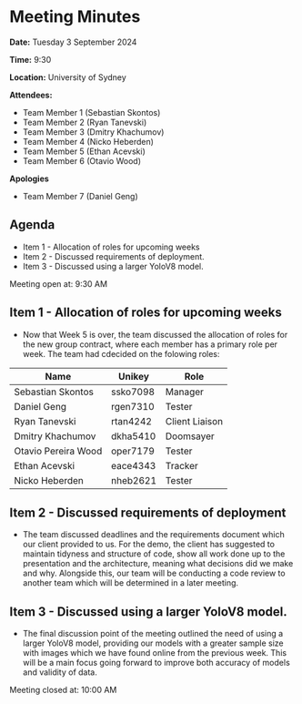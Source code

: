 # Meeting Minutes

**Date:** Tuesday 3 September 2024

**Time:** 9:30 

**Location:** University of Sydney

**Attendees:**

* Team Member 1 (Sebastian Skontos)
* Team Member 2 (Ryan Tanevski)
* Team Member 3 (Dmitry Khachumov)
* Team Member 4 (Nicko Heberden)
* Team Member 5 (Ethan Acevski)
* Team Member 6 (Otavio Wood)

**Apologies**
* Team Member 7 (Daniel Geng)


## Agenda

* Item 1 - Allocation of roles for upcoming weeks
* Item 2 - Discussed requirements of deployment.
* Item 3 - Discussed using a larger YoloV8 model.

Meeting open at: 9:30 AM

## Item 1 - Allocation of roles for upcoming weeks

* Now that Week 5 is over, the team discussed the allocation of roles for the new group contract, where each member has a primary role per week. The team had cdecided on the folowing roles:

| Name | Unikey | Role |
|--|--|--|
| Sebastian Skontos | ssko7098 | Manager |
| Daniel Geng | rgen7310 | Tester |
| Ryan Tanevski | rtan4242 | Client Liaison |
| Dmitry Khachumov | dkha5410 | Doomsayer |
| Otavio Pereira Wood | oper7179 | Tester |
| Ethan Acevski | eace4343 | Tracker |
| Nicko Heberden | nheb2621 | Tester |

## Item 2 - Discussed requirements of deployment

* The team discussed deadlines and the requirements document which our client provided to us. For the demo, the client has suggested to maintain tidyness and structure of code, show all work done up to the presentation and the architecture, meaning what decisions did we make and why. Alongside this, our team will be conducting a code review to another team which will be determined in a later meeting.  


## Item 3 - Discussed using a larger YoloV8 model.

* The final discussion point of the meeting outlined the need of using a larger YoloV8 model, providing our models with a greater sample size with images which we have found online from the previous week. This will be a main focus going forward to improve both accuracy of models and validity of data.



Meeting closed at:  10:00 AM
